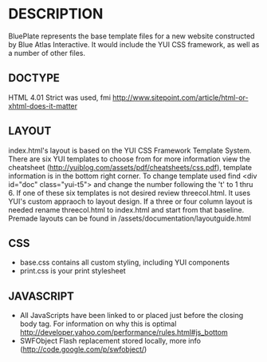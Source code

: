 # DESCRIPTION

BluePlate represents the base template files for a new website constructed by Blue Atlas Interactive. It would include the YUI CSS framework, as well as a number of other files.  

## DOCTYPE

HTML 4.01 Strict was used, fmi http://www.sitepoint.com/article/html-or-xhtml-does-it-matter

## LAYOUT

index.html's layout is based on the YUI CSS Framework Template System.  There are six YUI templates to choose from for more information view the cheatsheet (http://yuiblog.com/assets/pdf/cheatsheets/css.pdf), template information is in the bottom right corner.  To change template used find &lt;div id="doc" class="yui-t5"&gt; and change the number following the 't' to 1 thru 6.  If one of these six templates is not desired review threecol.html.  It uses YUI's custom appraoch to layout design.  If a three or four column layout is needed rename threecol.html to index.html and start from that baseline.  Premade layouts can be found in /assets/documentation/layoutguide.html

## CSS

*  base.css contains all custom styling, including YUI components
*  print.css is your print stylesheet

## JAVASCRIPT

*  All JavaScripts have been linked to or placed just before the closing body tag.  For information on why this is optimal http://developer.yahoo.com/performance/rules.html#js_bottom
*  SWFObject Flash replacement stored locally, more info (http://code.google.com/p/swfobject/)   